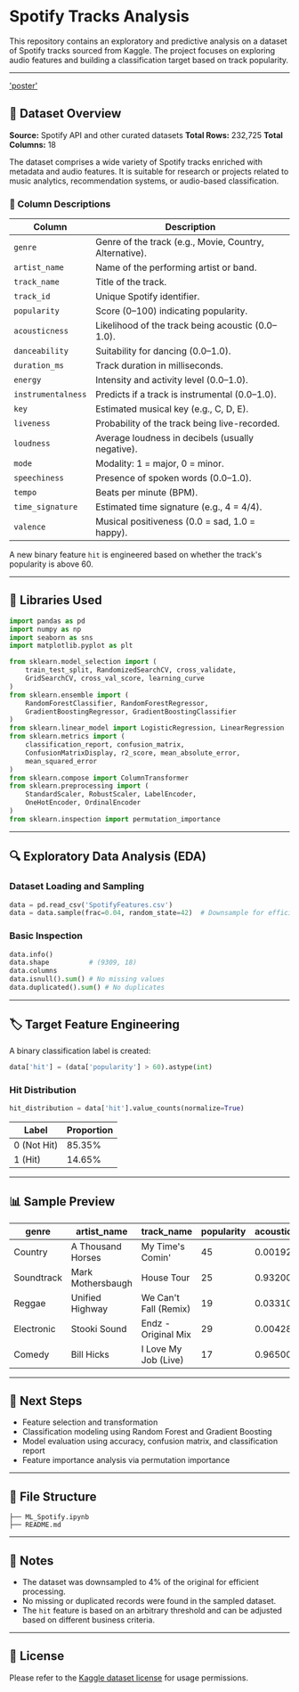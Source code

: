 # Spotify Tracks Analysis

This repository contains an exploratory and predictive analysis on a dataset of Spotify tracks sourced from Kaggle. The project focuses on exploring audio features and building a classification target based on track popularity.

---
['poster'](classification/spotify_hit_songs_binary/poster.png)
## 📂 Dataset Overview

**Source:** Spotify API and other curated datasets
**Total Rows:** 232,725
**Total Columns:** 18

The dataset comprises a wide variety of Spotify tracks enriched with metadata and audio features. It is suitable for research or projects related to music analytics, recommendation systems, or audio-based classification.

### 📌 Column Descriptions

| Column             | Description                                             |
| ------------------ | ------------------------------------------------------- |
| `genre`            | Genre of the track (e.g., Movie, Country, Alternative). |
| `artist_name`      | Name of the performing artist or band.                  |
| `track_name`       | Title of the track.                                     |
| `track_id`         | Unique Spotify identifier.                              |
| `popularity`       | Score (0–100) indicating popularity.                    |
| `acousticness`     | Likelihood of the track being acoustic (0.0–1.0).       |
| `danceability`     | Suitability for dancing (0.0–1.0).                      |
| `duration_ms`      | Track duration in milliseconds.                         |
| `energy`           | Intensity and activity level (0.0–1.0).                 |
| `instrumentalness` | Predicts if a track is instrumental (0.0–1.0).          |
| `key`              | Estimated musical key (e.g., C, D, E).                  |
| `liveness`         | Probability of the track being live-recorded.           |
| `loudness`         | Average loudness in decibels (usually negative).        |
| `mode`             | Modality: 1 = major, 0 = minor.                         |
| `speechiness`      | Presence of spoken words (0.0–1.0).                     |
| `tempo`            | Beats per minute (BPM).                                 |
| `time_signature`   | Estimated time signature (e.g., 4 = 4/4).               |
| `valence`          | Musical positiveness (0.0 = sad, 1.0 = happy).          |

A new binary feature `hit` is engineered based on whether the track's popularity is above 60.

---

## 🧰 Libraries Used

```python
import pandas as pd
import numpy as np
import seaborn as sns
import matplotlib.pyplot as plt

from sklearn.model_selection import (
    train_test_split, RandomizedSearchCV, cross_validate,
    GridSearchCV, cross_val_score, learning_curve
)
from sklearn.ensemble import (
    RandomForestClassifier, RandomForestRegressor,
    GradientBoostingRegressor, GradientBoostingClassifier
)
from sklearn.linear_model import LogisticRegression, LinearRegression
from sklearn.metrics import (
    classification_report, confusion_matrix,
    ConfusionMatrixDisplay, r2_score, mean_absolute_error,
    mean_squared_error
)
from sklearn.compose import ColumnTransformer
from sklearn.preprocessing import (
    StandardScaler, RobustScaler, LabelEncoder,
    OneHotEncoder, OrdinalEncoder
)
from sklearn.inspection import permutation_importance
```

---

## 🔍 Exploratory Data Analysis (EDA)

### Dataset Loading and Sampling

```python
data = pd.read_csv('SpotifyFeatures.csv')
data = data.sample(frac=0.04, random_state=42)  # Downsample for efficiency
```

### Basic Inspection

```python
data.info()
data.shape          # (9309, 18)
data.columns
data.isnull().sum() # No missing values
data.duplicated().sum() # No duplicates
```

---

## 🏷️ Target Feature Engineering

A binary classification label is created:

```python
data['hit'] = (data['popularity'] > 60).astype(int)
```

### Hit Distribution

```python
hit_distribution = data['hit'].value_counts(normalize=True)
```

| Label       | Proportion |
| ----------- | ---------- |
| 0 (Not Hit) | 85.35%     |
| 1 (Hit)     | 14.65%     |

---

## 📊 Sample Preview

| genre      | artist\_name      | track\_name           | popularity | acousticness | energy | speechiness | valence | hit |
| ---------- | ----------------- | --------------------- | ---------- | ------------ | ------ | ----------- | ------- | --- |
| Country    | A Thousand Horses | My Time's Comin'      | 45         | 0.00192      | 0.835  | 0.0609      | 0.3850  | 0   |
| Soundtrack | Mark Mothersbaugh | House Tour            | 25         | 0.93200      | 0.0798 | 0.0439      | 0.0487  | 0   |
| Reggae     | Unified Highway   | We Can't Fall (Remix) | 19         | 0.03310      | 0.737  | 0.2120      | 0.7870  | 0   |
| Electronic | Stooki Sound      | Endz - Original Mix   | 29         | 0.00428      | 0.772  | 0.0904      | 0.1700  | 0   |
| Comedy     | Bill Hicks        | I Love My Job (Live)  | 17         | 0.96500      | 0.804  | 0.8070      | 0.1850  | 0   |

---

## 🧠 Next Steps

* Feature selection and transformation
* Classification modeling using Random Forest and Gradient Boosting
* Model evaluation using accuracy, confusion matrix, and classification report
* Feature importance analysis via permutation importance

---

## 📁 File Structure

```
├── ML_Spotify.ipynb
├── README.md
```

---

## 📌 Notes

* The dataset was downsampled to 4% of the original for efficient processing.
* No missing or duplicated records were found in the sampled dataset.
* The `hit` feature is based on an arbitrary threshold and can be adjusted based on different business criteria.

---

## 📜 License

Please refer to the [Kaggle dataset license](https://www.kaggle.com/datasets/zaheenhamidani/ultimate-spotify-tracks-db) for usage permissions.


